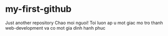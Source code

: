 # my-first-github
Just another repository
Chao moi nguoi!
Toi luon ap u mot giac mo tro thanh web-development va co mot gia dinh hanh phuc
